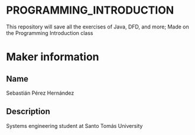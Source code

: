 # PROGRAMMING_INTRODUCTION
This repository will save all the exercises of Java, DFD, and more; Made on the Programming Introduction class
# Maker information
## Name
Sebastián Pérez Hernández
## Description
Systems engineering student at Santo Tomás University
